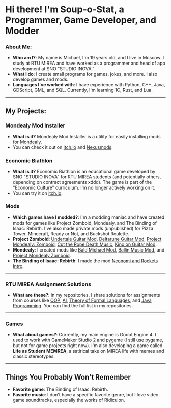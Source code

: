 # Hi there! I'm Soup-o-Stat, a Programmer, Game Developer, and Modder

### About Me:
- **Who am I?**: My name is Michael, I'm 19 years old, and I live in Moscow. I study at RTU MIREA and have worked as a programmer and head of app development at SNO "STUDIO INOVA."
- **What I do**: I create small programs for games, jokes, and more. I also develop games and mods.
- **Languages I've worked with**: I have experience with Python, C++, Java, GDScript, GML, and SQL. Currently, I'm learning 1C, Rust, and Lua.

---

## My Projects:

### **Mondealy Mod Installer**
- **What is it?** Mondealy Mod Installer is a utility for easily installing mods for [Mondealy](https://store.steampowered.com/app/1620520/Mondealy/).
- You can check it out on [itch.io](https://soup-o-stat.itch.io/mondealy-mod-installer) and [Nexusmods](https://www.nexusmods.com/mondealy/mods/3).

### **Economic Biathlon**
- **What is it?** Economic Biathlon is an educational game developed by SNO "STUDIO INOVA" for RTU MIREA students (and potentially others, depending on contract agreements xddd). The game is part of the "Economic Culture" curriculum. I’m no longer actively working on it.
- You can try it on [itch.io](https://soup-o-stat.itch.io/economic-biathlon).

### **Mods**
- **Which games have I modded?**: I'm a modding maniac and have created mods for games like Project Zomboid, Mondealy, and The Binding of Isaac: Rebirth. I've also made private mods (unpublished) for Pizza Tower, Minecraft, Ready or Not, and Buckshot Roulette.
- **Project Zomboid**: [Undertale Guitar Mod](https://steamcommunity.com/sharedfiles/filedetails/?id=3059092239), [Deltarune Guitar Mod](https://steamcommunity.com/sharedfiles/filedetails/?id=3116356160), [Project Mondealy: Zomboid](https://steamcommunity.com/sharedfiles/filedetails/?id=3087362123), [Cut the Rope Death Music](https://steamcommunity.com/sharedfiles/filedetails/?id=3065438321), [Kino on Guitar Mod](https://steamcommunity.com/sharedfiles/filedetails/?id=3127569762).
- **Mondealy**: I created mods like [Bald Michael Mod](https://www.nexusmods.com/mondealy/mods/4), [Ballin Music Mod](https://www.nexusmods.com/mondealy/mods/5), and [Project Mondealy Zomboid](https://www.nexusmods.com/mondealy/mods/6).
- **The Binding of Isaac: Rebirth**: I made the mod [Neonomi and Rockets Intro](https://steamcommunity.com/sharedfiles/filedetails/?id=3278955604).

---

### **RTU MIREA Assignment Solutions**
- **What are these?**: In my repositories, I share solutions for assignments from courses like [OOP](https://github.com/Soup-o-Stat/aco-avrora-2024), [AI](https://github.com/Soup-o-Stat/ai-mirea-2024), [Theory of Formal Languages](https://github.com/Soup-o-Stat/theory_of_formal_languages_mirea), and [Java Programming](https://github.com/Soup-o-Stat/java_mirea). You can find the full list in my repositories.

---

### **Games**
- **What about games?**: Currently, my main engine is Godot Engine 4. I used to work with GameMaker Studio 2 and pygame (I still use pygame, but not for game projects right now). I'm also developing a game called **Life as Student MEMREA**, a satirical take on MIREA life with memes and classic stereotypes.

---

## Things You Probably Won't Remember

- **Favorite game**: The Binding of Isaac: Rebirth.
- **Favorite music**: I don’t have a specific favorite genre, but I love video game soundtracks, especially the works of Ridiculon.
